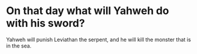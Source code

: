 # On that day what will Yahweh do with his sword?

Yahweh will punish Leviathan the serpent, and he will kill the monster that is in the sea.

